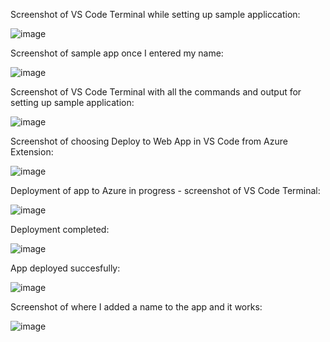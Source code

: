 Screenshot of VS Code Terminal while setting up sample appliccation:





![image](https://github.com/techgrounds/cloud-assignments-E28MS/assets/151161141/a5474c52-c88d-4868-8cd1-c48afbe48e98)




Screenshot of sample app once I entered my name:





![image](https://github.com/techgrounds/cloud-assignments-E28MS/assets/151161141/048c2b0f-f3c6-49d0-b511-f7e0b48c74e0)





Screenshot of VS Code Terminal with all the commands and output for setting up sample application:





![image](https://github.com/techgrounds/cloud-assignments-E28MS/assets/151161141/f816a8fd-74f5-4a07-9678-10404ccdd2ce)





Screenshot of choosing Deploy to Web App in VS Code from Azure Extension:





![image](https://github.com/techgrounds/cloud-assignments-E28MS/assets/151161141/6517b07b-b3ac-4bb6-8223-6846c515560f)




Deployment of app to Azure in progress - screenshot of VS Code Terminal:





![image](https://github.com/techgrounds/cloud-assignments-E28MS/assets/151161141/becd4854-cf3e-4c7e-baf8-2a344fc70a38)






Deployment completed:





![image](https://github.com/techgrounds/cloud-assignments-E28MS/assets/151161141/339d8c45-0c7b-4f98-b050-8019a3a94553)






App deployed succesfully:





![image](https://github.com/techgrounds/cloud-assignments-E28MS/assets/151161141/e91e94c6-8b16-48ec-94e1-d9b16a788160)






Screenshot of where I added a name to the app and it works:




![image](https://github.com/techgrounds/cloud-assignments-E28MS/assets/151161141/2cb98d70-1d8f-4262-afd7-eb67c1e64eb1)

